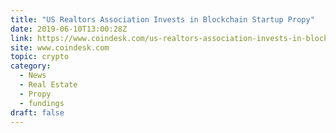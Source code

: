 ```yaml
---
title: "US Realtors Association Invests in Blockchain Startup Propy"
date: 2019-06-10T13:00:28Z
link: https://www.coindesk.com/us-realtors-association-invests-in-blockchain-startup-propy?utm_medium=RSS&utm_source=hune
site: www.coindesk.com
topic: crypto
category:
  - News
  - Real Estate
  - Propy
  - fundings
draft: false
---
```


